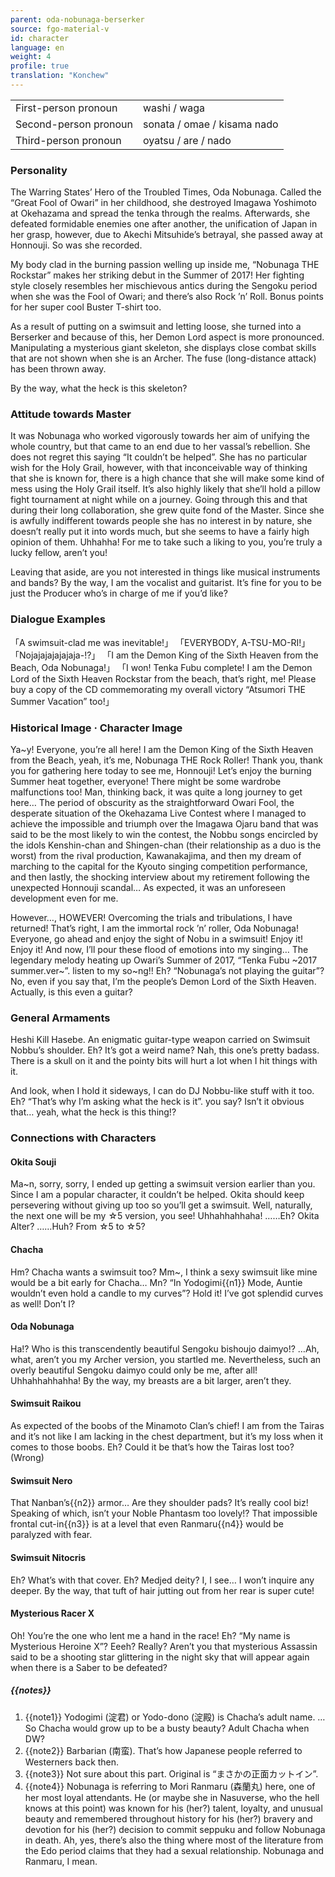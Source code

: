 ```yaml
---
parent: oda-nobunaga-berserker
source: fgo-material-v
id: character
language: en
weight: 4
profile: true
translation: "Konchew"
---
```


<table>
  <tr><td>First-person pronoun</td><td>washi / waga</td></tr>
  <tr><td>Second-person pronoun</td><td>sonata / omae / kisama nado</td></tr>
  <tr><td>Third-person pronoun</td><td>oyatsu / are / nado</td></tr>
</table>

### Personality

The Warring States’ Hero of the Troubled Times, Oda Nobunaga. Called the “Great Fool of Owari” in her childhood, she destroyed Imagawa Yoshimoto at Okehazama and spread the tenka through the realms.
Afterwards, she defeated formidable enemies one after another, the unification of Japan in her grasp, however, due to Akechi Mitsuhide’s betrayal, she passed away at Honnouji. So was she recorded.

My body clad in the burning passion welling up inside me, “Nobunaga THE Rockstar” makes her striking debut in the Summer of 2017!
Her fighting style closely resembles her mischievous antics during the Sengoku period when she was the Fool of Owari; and there’s also Rock ’n’ Roll. Bonus points for her super cool Buster T-shirt too.

As a result of putting on a swimsuit and letting loose, she turned into a Berserker and because of this, her Demon Lord aspect is more pronounced.
Manipulating a mysterious giant skeleton, she displays close combat skills that are not shown when she is an Archer. The fuse (long-distance attack) has been thrown away.

By the way, what the heck is this skeleton?

### Attitude towards Master

It was Nobunaga who worked vigorously towards her aim of unifying the whole country, but that came to an end due to her vassal’s rebellion.
She does not regret this saying “It couldn’t be helped”. She has no particular wish for the Holy Grail, however, with that inconceivable way of thinking that she is known for, there is a high chance that she will make some kind of mess using the Holy Grail itself. It’s also highly likely that she’ll hold a pillow fight tournament at night while on a journey.
Going through this and that during their long collaboration, she grew quite fond of the Master.
Since she is awfully indifferent towards people she has no interest in by nature, she doesn’t really put it into words much, but she seems to have a fairly high opinion of them.
Uhhahha! For me to take such a liking to you, you’re truly a lucky fellow, aren’t you!

Leaving that aside, are you not interested in things like musical instruments and bands? By the way, I am the vocalist and guitarist. It’s fine for you to be just the Producer who’s in charge of me if you’d like?

### Dialogue Examples

「A swimsuit-clad me was inevitable!」
「EVERYBODY, A-TSU-MO-RI!」
「Nojajajajajajaja-!?」
「I am the Demon King of the Sixth Heaven from the Beach, Oda Nobunaga!」
「I won! Tenka Fubu complete! I am the Demon Lord of the Sixth Heaven Rockstar from the beach, that’s right, me! Please buy a copy of the CD commemorating my overall victory “Atsumori THE Summer Vacation” too!」

### Historical Image · Character Image

Ya~y! Everyone, you’re all here! I am the Demon King of the Sixth Heaven from the Beach, yeah, it’s me, Nobunaga THE Rock Roller!
Thank you, thank you for gathering here today to see me, Honnouji! Let’s enjoy the burning Summer heat together, everyone! There might be some wardrobe malfunctions too!
Man, thinking back, it was quite a long journey to get here… The period of obscurity as the straightforward Owari Fool, the desperate situation of the Okehazama Live Contest where I managed to achieve the impossible and triumph over the Imagawa Ojaru band that was said to be the most likely to win the contest, the Nobbu songs encircled by the idols Kenshin-chan and Shingen-chan (their relationship as a duo is the worst) from the rival production, Kawanakajima, and then my dream of marching to the capital for the Kyouto singing competition performance, and then lastly, the shocking interview about my retirement following the unexpected Honnouji scandal… As expected, it was an unforeseen development even for me.

However…, HOWEVER! Overcoming the trials and tribulations, I have returned! That’s right, I am the immortal rock ’n’ roller, Oda Nobunaga! Everyone, go ahead and enjoy the sight of Nobu in a swimsuit! Enjoy it! Enjoy it!
And now, I’ll pour these flood of emotions into my singing… The legendary melody heating up Owari’s Summer of 2017, “Tenka Fubu \~2017 summer.ver\~”. listen to my so~ng!!
Eh? “Nobunaga’s not playing the guitar”? No, even if you say that, I’m the people’s Demon Lord of the Sixth Heaven.
Actually, is this even a guitar?

### General Armaments

Heshi Kill Hasebe. An enigmatic guitar-type weapon carried on Swimsuit Nobbu’s shoulder. Eh? It’s got a weird name? Nah, this one’s pretty badass. There is a skull on it and the pointy bits will hurt a lot when I hit things with it.

And look, when I hold it sideways, I can do DJ Nobbu-like stuff with it too. Eh? “That’s why I’m asking what the heck is it”. you say? Isn’t it obvious that… yeah, what the heck is this thing!?

### Connections with Characters

#### Okita Souji

Ma~n, sorry, sorry, I ended up getting a swimsuit version earlier than you. Since I am a popular character, it couldn’t be helped. Okita should keep persevering without giving up too so you’ll get a swimsuit. Well, naturally, the next one will be my ☆5 version, you see! Uhhahhahhaha! ……Eh? Okita Alter? ……Huh? From ☆5 to ☆5?

#### Chacha

Hm? Chacha wants a swimsuit too? Mm~, I think a sexy swimsuit like mine would be a bit early for Chacha… Mn? “In Yodogimi{{n1}} Mode, Auntie wouldn’t even hold a candle to my curves”? Hold it! I’ve got splendid curves as well! Don’t I?

#### Oda Nobunaga

Ha!? Who is this transcendently beautiful Sengoku bishoujo daimyo!? …Ah, what, aren’t you my Archer version, you startled me. Nevertheless, such an overly beautiful Sengoku daimyo could only be me, after all! Uhhahhahhahha! By the way, my breasts are a bit larger, aren’t they.

#### Swimsuit Raikou

As expected of the boobs of the Minamoto Clan’s chief! I am from the Tairas and it’s not like I am lacking in the chest department, but it’s my loss when it comes to those boobs. Eh? Could it be that’s how the Tairas lost too? (Wrong)

#### Swimsuit Nero

That Nanban’s{{n2}} armor… Are they shoulder pads? It’s really cool biz! Speaking of which, isn’t your Noble Phantasm too lovely!? That impossible frontal cut-in{{n3}} is at a level that even Ranmaru{{n4}} would be paralyzed with fear.

#### Swimsuit Nitocris

Eh? What’s with that cover. Eh? Medjed deity? I, I see… I won’t inquire any deeper. By the way, that tuft of hair jutting out from her rear is super cute!

#### Mysterious Racer X

Oh! You’re the one who lent me a hand in the race! Eh? “My name is Mysterious Heroine X”? Eeeh? Really? Aren’t you that mysterious Assassin said to be a shooting star glittering in the night sky that will appear again when there is a Saber to be defeated?

##### {{notes}}

1. {{note1}} Yodogimi (淀君) or Yodo-dono (淀殿) is Chacha’s adult name. …So Chacha would grow up to be a busty beauty? Adult Chacha when DW?
2. {{note2}} Barbarian (南蛮). That’s how Japanese people referred to Westerners back then.
3. {{note3}} Not sure about this part. Original is “まさかの正面カットイン”.
4. {{note4}} Nobunaga is referring to Mori Ranmaru (森蘭丸) here, one of her most loyal attendants. He (or maybe she in Nasuverse, who the hell knows at this point) was known for his (her?) talent, loyalty, and unusual beauty and remembered throughout history for his (her?) bravery and devotion for his (her?) decision to commit seppuku and follow Nobunaga in death. Ah, yes, there’s also the thing where most of the literature from the Edo period claims that they had a sexual relationship. Nobunaga and Ranmaru, I mean.
